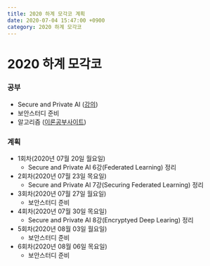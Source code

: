 ```yaml
---
title: 2020 하계 모각코 계획
date: 2020-07-04 15:47:00 +0900
category: 2020 하계 모각코
---
```


# 2020 하계 모각코   
### 공부   
* Secure and Private AI ([강의](https://classroom.udacity.com/courses/ud185))
* 보안스터디 준비   
* 알고리즘 ([이론공부사이트](https://www.fun-coding.org/Chapter17-graph-live.html))      

### 계획
* 1회차(2020년 07월 20일 월요일)   
	* Secure and Private AI 6강(Federated Learning) 정리   
* 2회차(2020년 07월 23일 목요일)   
	* Secure and Private AI 7강(Securing Federated Learning) 정리   
* 3회차(2020년 07월 27일 월요일)   
	* 보안스터디 준비   
* 4회차(2020년 07월 30일 목요일)   
	* Secure and Private AI 8강(Encryptyed Deep Learing) 정리   
* 5회차(2020년 08월 03일 월요일)
	* 보안스터디 준비
* 6회차(2020년 08월 06일 목요일)   
	* 보안스터디 준비   
